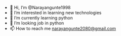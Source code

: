 - 👋 Hi, I’m @Narayangunte1998
- 👀 I’m interested in learning new technologies
- 🌱 I’m currently learning python
- 💞️ I’m looking job in python
- 📫 How to reach me narayangunte2080@gmail.com

<!---
Narayangunte1998/Narayangunte1998 is a ✨ special ✨ repository because its `README.md` (this file) appears on your GitHub profile.
You can click the Preview link to take a look at your changes.
--->
